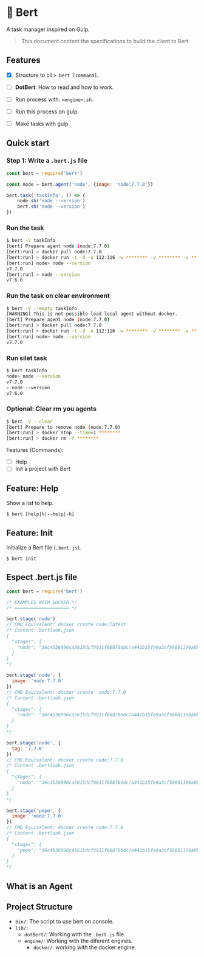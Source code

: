# 🍹 Bert
A task manager inspired on Gulp.

> This document content the specifications to build the client to Bert.

## Features
- [x] Structure to cli `> bert [command]`.
- [ ] **DotBert**: How to read and how to work.
- [ ] Run process with:  `<engine>.sh`.
- [ ] Run this process on gulp.
- [ ] Make tasks with gulp.



## Quick start

### Step 1: Write a `.bert.js` file

```javascript
const bert = require('bert')

const node = bert.agent('node', {image: 'node:7.7.0'})

bert.task('taskInfo', () => {
    node.sh('node --version') 
    bert.sh('node --version') 
})
```

### Run the task

```bash
$ bert -V taskInfo
[bert] Prepare agent node (node:7.7.0)
[bert:run] > docker pull node:7.7.0
[bert:run] > docker run -t -d -u 112:116 -w ******** -v ******** -v ******** -e ******** --entrypoint cat node:7.7.0
[bert:run] node> node --version
v7.7.0
[bert:run] > node --version
v7.6.0
```

### Run the task on clear environment

```bash
$ bert -V --empty taskInfo
[WARNING] This is not possible load local agent without docker.
[bert] Prepare agent node (node:7.7.0)
[bert:run] > docker pull node:7.7.0
[bert:run] > docker run -t -d -u 112:116 -w ******** -v ******** -v ******** -e ******** --entrypoint cat node:7.7.0
[bert:run] node> node --version
v7.7.0
```

### Run silet task

```bash
$ bert taskInfo
node> node --version
v7.7.0
> node --version
v7.6.0
```

### Optional: Clear rm you agents

```bash
$ bert -V --clear
[bert] Prepare to remove node (node:7.7.0)
[bert:run] > docker stop --time=1 ********
[bert:run] > docker rm -f ********
```

Features (Commands):
- [ ] Help
- [ ] Init a project with Bert

## Feature: Help
Show a list to help.

    $ bert [help|h|--help|-h]

## Feature: Init

Initialize a Bert file (`.bert.js`).

    $ bert init


## Espect .bert.js file

```javascript
const bert = require('bert')

/* EXAMPLES WITH DOCKER */
/* ==================== */

bert.stage('node')
// CMD Equivalent: docker create node:latest
/* Content .bertlook.json
{
  "stages": {
    "node": "36c4536996ca5615dcf9911f068786dc/a441b15fe9a3cf56661190a0b93b9dec7d04127288cc87250967cf3b52894d11"
  }
}
*/

bert.stage('node', {
  image: 'node:7.7.0'
})
// CMD Equivalent: docker create  node:7.7.0
/* Content .bertlook.json
{
  "stages": {
    "node": "36c4536996ca5615dcf9911f068786dc/a441b15fe9a3cf56661190a0b93b9dec7d04127288cc87250967cf3b52894d11"
  }
}
*/

bert.stage('node', {
  tag: '7.7.0'
})
// CMD Equivalent: docker create node:7.7.0
/* Content .bertlook.json
{
  "stages": {
    "node": "36c4536996ca5615dcf9911f068786dc/a441b15fe9a3cf56661190a0b93b9dec7d04127288cc87250967cf3b52894d11"
  }
}
*/

bert.stage('pepe', {
  image: 'node:7.7.0'
})
// CMD Equivalent: docker create node:7.7.0
/* Content .bertlook.json
{
  "stages": {
    "pepe": "36c4536996ca5615dcf9911f068786dc/a441b15fe9a3cf56661190a0b93b9dec7d04127288cc87250967cf3b52894d11"
  }
}
*/

```


## What is an Agent

## Project Structure

- `bin/`: The script to use bert on console.
- `lib/`:
    - `dotBert/`: Working with the `.bert.js` file.
    - `engine/`: Working with the diferent engines.
        - `docker/`: working with the docker engine. 





